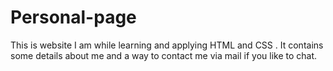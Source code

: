 # Personal-page
This is website I am while learning and applying HTML and CSS . It contains some details about me and a way to contact me via mail if you like to chat. 
